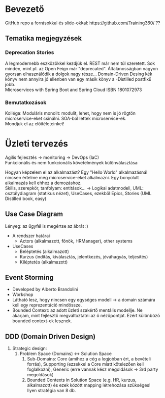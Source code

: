 # Bevezető

GitHub repo a forrásokkal és slide-okkal:
https://github.com/Training360/ ??

## Tematika megjegyzések

### Deprecation Stories

A legmodernebb eszközökkel kezdjük el.
REST már nem túl szeretett.
Sok minden, mint pl. az Open Feign már "deprecated".
Általánosságban nagyon gyorsan elhasználódik a dolgok nagy része...
Domain-Driven Desing kék könyv nem annyira jó ellenben van egy másik könyv a -Distilled postfixű jobb.  
Microservices with Spring Boot and Spring Cloud ISBN 1801072973

### Bemutatkozások

Kolléga:
Moduláris monolit: modulit, lehet, hogy nem is jó rögtön microservice-eket csinálni.
SOA-ból lettek microservice-ek.   
Mondjuk el az előítéleteinket!

# Üzleti tervezés

Agilis fejlesztés -> monitoring -> DevOps (IaC)  
Funkcionális és nem funkcionális követelmények különválasztása

Hogyan képzelem el az alkalmazást?
Egy "Hello World" alkalmazásnál nincsen értelme még microservice-eket alkalmazni. Egy bonyolult alkalmazás kell ehhez a demozáshoz.  
Skills, szerepkör, tanfolyam: entitások... -> Logikai adatmodell, UML: osztálydiagram (statikus nézet), UseCases, ezekből Epics, Stories (UML Distilled book, easy)

## Use Case Diagram

Lényeg: az ügyfél is megértse az ábrát :)

- A rendszer határai
    - Actors (alkalmazott, főnök, HRManager), other systems
- UseCases
   - Beléptetés (alkalmazott)
   - Kurzus (indítás, kiválasztás, jelentkezés, jóváhagyás, teljesítés)
   - Kiléptetés (alkalmazott)

## Event Storming

- Developed by Alberto Brandolini
- Workshop
- Látható lesz, hogy nincsen egy egységes modell -> a domain számára kell egy reprezentáció mindössze.
- Bounded Context: az adott üzleti szakértő mentális modellje. Ne akarjam, mint fejlesztő megváltoztatni az ő nézőpontját. Ezért különböző bounded context-ek lesznek.

## DDD (Domain Driven Design)

1. Strategic design: 
   1. Problem Space (Domains) <-> Solution Space
      1. Sub-Domains: Core (amihez a cég a legjobban ért, a bevételi forrás), Supporting (ezzekkel a Core miatt kötelezően kell foglalkozni), Generic (erre vannak kész megoldások -> 3rd party megoldások)
      2. Bounded Contexts in Solution Space (e.g. HR, kurzus, alkalmazott) és ezek között mapping létrehozása szükséges! Ilyen stratégia van 8 db.